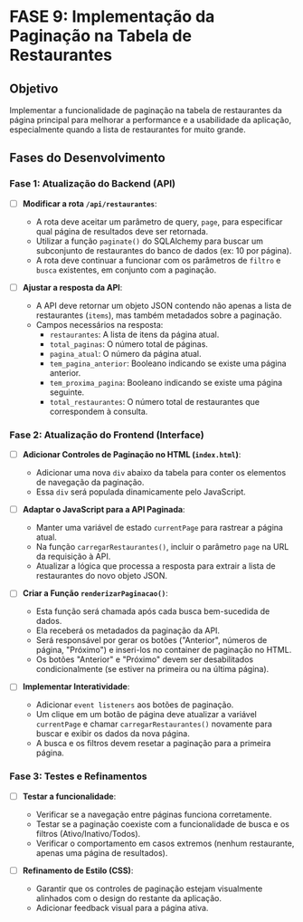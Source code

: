 # FASE 9: Implementação da Paginação na Tabela de Restaurantes

## Objetivo

Implementar a funcionalidade de paginação na tabela de restaurantes da página principal para melhorar a performance e a usabilidade da aplicação, especialmente quando a lista de restaurantes for muito grande.

## Fases do Desenvolvimento

### Fase 1: Atualização do Backend (API)

-   [ ] **Modificar a rota `/api/restaurantes`**:
    -   A rota deve aceitar um parâmetro de query, `page`, para especificar qual página de resultados deve ser retornada.
    -   Utilizar a função `paginate()` do SQLAlchemy para buscar um subconjunto de restaurantes do banco de dados (ex: 10 por página).
    -   A rota deve continuar a funcionar com os parâmetros de `filtro` e `busca` existentes, em conjunto com a paginação.

-   [ ] **Ajustar a resposta da API**:
    -   A API deve retornar um objeto JSON contendo não apenas a lista de restaurantes (`items`), mas também metadados sobre a paginação.
    -   Campos necessários na resposta:
        -   `restaurantes`: A lista de itens da página atual.
        -   `total_paginas`: O número total de páginas.
        -   `pagina_atual`: O número da página atual.
        -   `tem_pagina_anterior`: Booleano indicando se existe uma página anterior.
        -   `tem_proxima_pagina`: Booleano indicando se existe uma página seguinte.
        -   `total_restaurantes`: O número total de restaurantes que correspondem à consulta.

### Fase 2: Atualização do Frontend (Interface)

-   [ ] **Adicionar Controles de Paginação no HTML (`index.html`)**:
    -   Adicionar uma nova `div` abaixo da tabela para conter os elementos de navegação da paginação.
    -   Essa `div` será populada dinamicamente pelo JavaScript.

-   [ ] **Adaptar o JavaScript para a API Paginada**:
    -   Manter uma variável de estado `currentPage` para rastrear a página atual.
    -   Na função `carregarRestaurantes()`, incluir o parâmetro `page` na URL da requisição à API.
    -   Atualizar a lógica que processa a resposta para extrair a lista de restaurantes do novo objeto JSON.

-   [ ] **Criar a Função `renderizarPaginacao()`**:
    -   Esta função será chamada após cada busca bem-sucedida de dados.
    -   Ela receberá os metadados da paginação da API.
    -   Será responsável por gerar os botões ("Anterior", números de página, "Próximo") e inseri-los no container de paginação no HTML.
    -   Os botões "Anterior" e "Próximo" devem ser desabilitados condicionalmente (se estiver na primeira ou na última página).

-   [ ] **Implementar Interatividade**:
    -   Adicionar `event listeners` aos botões de paginação.
    -   Um clique em um botão de página deve atualizar a variável `currentPage` e chamar `carregarRestaurantes()` novamente para buscar e exibir os dados da nova página.
    -   A busca e os filtros devem resetar a paginação para a primeira página.

### Fase 3: Testes e Refinamentos

-   [ ] **Testar a funcionalidade**:
    -   Verificar se a navegação entre páginas funciona corretamente.
    -   Testar se a paginação coexiste com a funcionalidade de busca e os filtros (Ativo/Inativo/Todos).
    -   Verificar o comportamento em casos extremos (nenhum restaurante, apenas uma página de resultados).

-   [ ] **Refinamento de Estilo (CSS)**:
    -   Garantir que os controles de paginação estejam visualmente alinhados com o design do restante da aplicação.
    -   Adicionar feedback visual para a página ativa. 